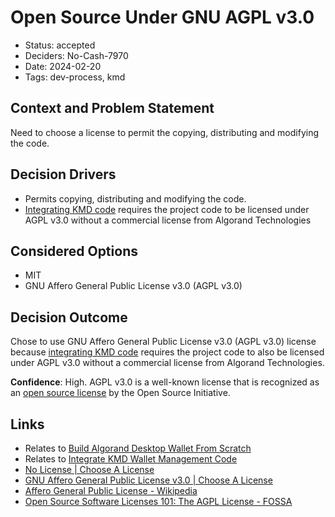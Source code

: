 # Open Source Under GNU AGPL v3.0

- Status: accepted
- Deciders: No-Cash-7970
- Date: 2024-02-20
- Tags: dev-process, kmd

## Context and Problem Statement

Need to choose a license to permit the copying, distributing and modifying the code.

## Decision Drivers

- Permits copying, distributing and modifying the code.
- [Integrating KMD code](20240217-integrate-kmd-wallet-management-code.md) requires the project code to be licensed under AGPL v3.0 without a commercial license from Algorand Technologies

## Considered Options

- MIT
- GNU Affero General Public License v3.0 (AGPL v3.0)

## Decision Outcome

Chose to use GNU Affero General Public License v3.0 (AGPL v3.0) license because [integrating KMD code](20240217-integrate-kmd-wallet-management-code.md) requires the project code to also be licensed under AGPL v3.0 without a commercial license from Algorand Technologies.

**Confidence**: High. AGPL v3.0 is a well-known license that is recognized as an [open source license](https://opensource.org/license/agpl-v3/) by the Open Source Initiative.

## Links

- Relates to [Build Algorand Desktop Wallet From Scratch](20231231-build-algorand-desktop-wallet-from-scratch.md)
- Relates to [Integrate KMD Wallet Management Code](20240217-integrate-kmd-wallet-management-code.md)
- [No License | Choose A License](https://choosealicense.com/no-permission/)
- [GNU Affero General Public License v3.0 | Choose A License](https://choosealicense.com/licenses/agpl-3.0/)
- [Affero General Public License - Wikipedia](https://en.wikipedia.org/wiki/Affero_General_Public_License)
- [Open Source Software Licenses 101: The AGPL License - FOSSA](https://fossa.com/blog/open-source-software-licenses-101-agpl-license/)
